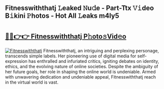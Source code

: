 ## Fitnesswiththatj 𝙻eaked 𝙽u𝚍e - Part-Ttx 𝚅𝚒deo B𝚒kini 𝙿hotos - Hot All 𝙻eaks m4Iy5

# <h2><a href="http://ld1edfz.urlbe.top/?page=Fitnesswiththatj">🔗🔗👉👉 Fitnesswiththatj P𝚑oto𝚜Vid𝚎o</a></h2>

[![Fitnesswiththatj](https://i.imgur.com/eBuTRDB.gif)](http://ld1edfz.urlbe.top/?page=Fitnesswiththatj)
Fitnesswiththatj, an intriguing and perplexing personage, transcends simple labels. Her pioneering use of digital media for self-expression has enthralled and infuriated critics, igniting debates on identity, ethics, and the evolving nature of online societies. Despite the ambiguity of her future goals, her role in shaping the online world is undeniable. Armed with unwavering dedication and undeniable appeal, Fitnesswiththatj reach in the virtual world is vast.
